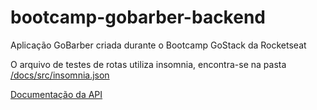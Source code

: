# bootcamp-gobarber-backend
Aplicação GoBarber criada durante o Bootcamp GoStack da Rocketseat

O arquivo de testes de rotas utiliza insomnia, encontra-se na pasta [/docs/src/insomnia.json](https://raw.githubusercontent.com/thejoaov/bootcamp-gobarber/master/docs/config/insomnia.json)

[Documentação da API](https://thejoaov.github.io/bootcamp-gobarber-backend)
